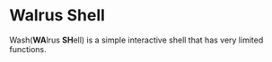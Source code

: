 # Walrus Shell
Wash(**WA**lrus **SH**ell) is a simple interactive shell that has very limited functions.